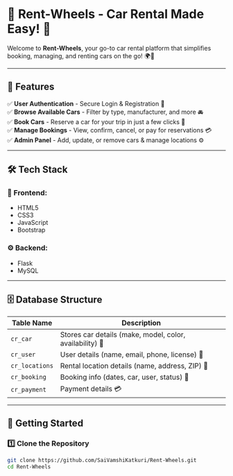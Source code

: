 # 🚗 Rent-Wheels - Car Rental Made Easy! 🛞

Welcome to **Rent-Wheels**, your go-to car rental platform that simplifies booking, managing, and renting cars on the go! 🌍🚀  

---

## 📌 Features

✅ **User Authentication** - Secure Login & Registration 🔐  
✅ **Browse Available Cars** - Filter by type, manufacturer, and more 🚘  
✅ **Book Cars** - Reserve a car for your trip in just a few clicks 📅  
✅ **Manage Bookings** - View, confirm, cancel, or pay for reservations 💳  
✅ **Admin Panel** - Add, update, or remove cars & manage locations ⚙️  

---

## 🛠️ Tech Stack

### 🎨 Frontend:
- HTML5  
- CSS3  
- JavaScript  
- Bootstrap  

### ⚙️ Backend:
- Flask  
- MySQL  

---

## 🗄️ Database Structure

| Table Name     | Description |
|---------------|-------------|
| `cr_car`      | Stores car details (make, model, color, availability) 🚙 |
| `cr_user`     | User details (name, email, phone, license) 👤 |
| `cr_locations`| Rental location details (name, address, ZIP) 📍 |
| `cr_booking`  | Booking info (dates, car, user, status) 📝 |
| `cr_payment`  | Payment details 💳 |

---

## 🚀 Getting Started

### 1️⃣ Clone the Repository
```bash
git clone https://github.com/SaiVamshiKatkuri/Rent-Wheels.git
cd Rent-Wheels
